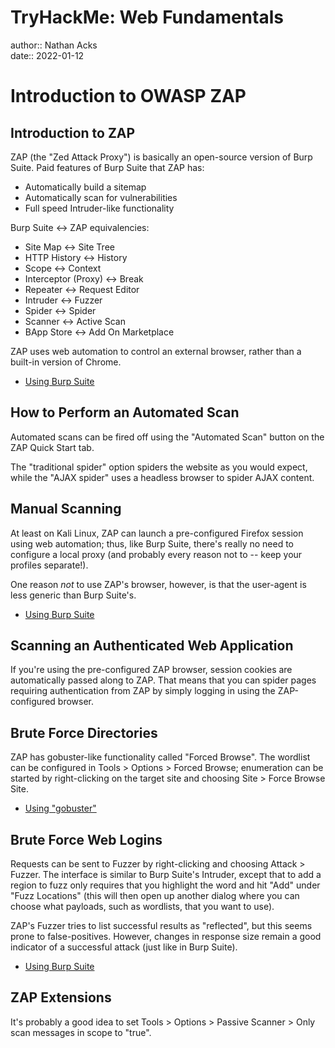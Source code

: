 # TryHackMe: Web Fundamentals

author:: Nathan Acks  
date:: 2022-01-12

# Introduction to OWASP ZAP

## Introduction to ZAP

ZAP (the "Zed Attack Proxy") is basically an open-source version of Burp Suite. Paid features of Burp Suite that ZAP has:

* Automatically build a sitemap
* Automatically scan for vulnerabilities
* Full speed Intruder-like functionality

Burp Suite <-> ZAP equivalencies:

* Site Map <-> Site Tree
* HTTP History <-> History
* Scope <-> Context
* Interceptor (Proxy) <-> Break
* Repeater <-> Request Editor
* Intruder <-> Fuzzer
* Spider <-> Spider
* Scanner <-> Active Scan
* BApp Store <-> Add On Marketplace

ZAP uses web automation to control an external browser, rather than a built-in version of Chrome.

* [Using Burp Suite](../notes/burp-suite.md)

## How to Perform an Automated Scan

Automated scans can be fired off using the "Automated Scan" button on the ZAP Quick Start tab.

The "traditional spider" option spiders the website as you would expect, while the "AJAX spider" uses a headless browser to spider AJAX content.

## Manual Scanning

At least on Kali Linux, ZAP can launch a pre-configured Firefox session using web automation; thus, like Burp Suite, there's really no need to configure a local proxy (and probably every reason not to -- keep your profiles separate!).

One reason *not* to use ZAP's browser, however, is that the user-agent is less generic than Burp Suite's.

* [Using Burp Suite](../notes/burp-suite.md)

## Scanning an Authenticated Web Application

If you're using the pre-configured ZAP browser, session cookies are automatically passed along to ZAP. That means that you can spider pages requiring authentication from ZAP by simply logging in using the ZAP-configured browser.

## Brute Force Directories

ZAP has gobuster-like functionality called "Forced Browse". The wordlist can be configured in Tools > Options > Forced Browse; enumeration can be started by right-clicking on the target site and choosing Site > Force Browse Site.

* [Using "gobuster"](../notes/gobuster.md)

## Brute Force Web Logins

Requests can be sent to Fuzzer by right-clicking and choosing Attack > Fuzzer. The interface is similar to Burp Suite's Intruder, except that to add a region to fuzz only requires that you highlight the word and hit "Add" under "Fuzz Locations" (this will then open up another dialog where you can choose what payloads, such as wordlists, that you want to use).

ZAP's Fuzzer tries to list successful results as "reflected", but this seems prone to false-positives. However, changes in response size remain a good indicator of a successful attack (just like in Burp Suite).

* [Using Burp Suite](../notes/burp-suite.md)

## ZAP Extensions

It's probably a good idea to set Tools > Options > Passive Scanner > Only scan messages in scope to "true".
